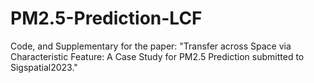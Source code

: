 # PM2.5-Prediction-LCF
Code, and Supplementary for the paper: "Transfer across Space via Characteristic Feature: A Case Study for PM2.5 Prediction submitted to Sigspatial2023."
